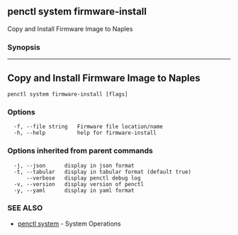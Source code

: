 ## penctl system firmware-install

Copy and Install Firmware Image to Naples

### Synopsis



-------------------------------------------
 Copy and Install Firmware Image to Naples 
-------------------------------------------


```
penctl system firmware-install [flags]
```

### Options

```
  -f, --file string   Firmware file location/name
  -h, --help          help for firmware-install
```

### Options inherited from parent commands

```
  -j, --json      display in json format
  -t, --tabular   display in tabular format (default true)
      --verbose   display penctl debug log
  -v, --version   display version of penctl
  -y, --yaml      display in yaml format
```

### SEE ALSO
* [penctl system](penctl_system.md)	 - System Operations

